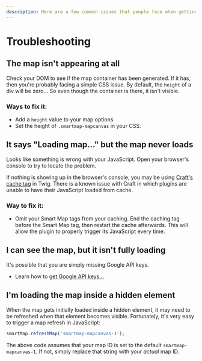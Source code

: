 ```yaml
---
description: Here are a few common issues that people face when getting started...
---
```


# Troubleshooting

<update-message/>

## The map isn't appearing at all

Check your DOM to see if the map container has been generated. If it has, then you're probably facing a simple CSS issue. By default, the `height` of a div will be zero... So even though the container is there, it isn't visible.

### Ways to fix it:

 - Add a `height` value to your map options.
 - Set the height of `.smartmap-mapcanvas` in your CSS.

## It says "Loading map..." but the map never loads

Looks like something is wrong with your JavaScript. Open your browser's console to try to locate the problem.

If nothing is showing up in the browser's console, you may be using [Craft's cache tag](https://craftcms.com/docs/3.x/dev/tags.html#cache) in Twig. There is a known issue with Craft in which plugins are unable to have their JavaScript loaded from cache.

### Way to fix it:

 - Omit your Smart Map tags from your caching. End the caching tag before the Smart Map tag, then restart the cache afterwards. This will allow the plugin to properly trigger its JavaScript every time.

## I can see the map, but it isn't fully loading

It's possible that you are simply missing Google API keys.

 - Learn how to [get Google API keys...](/get-google-api-keys/)

## I'm loading the map inside a hidden element

When the map gets initially loaded inside a hidden element, it may need to be refreshed when that element becomes visible. Fortunately, it's very easy to trigger a map refresh in JavaScript:

```js
smartMap.refreshMap('smartmap-mapcanvas-1');
```

The above code assumes that your map ID is set to the default `smartmap-mapcanvas-1`. If not, simply replace that string with your _actual_ map ID.

